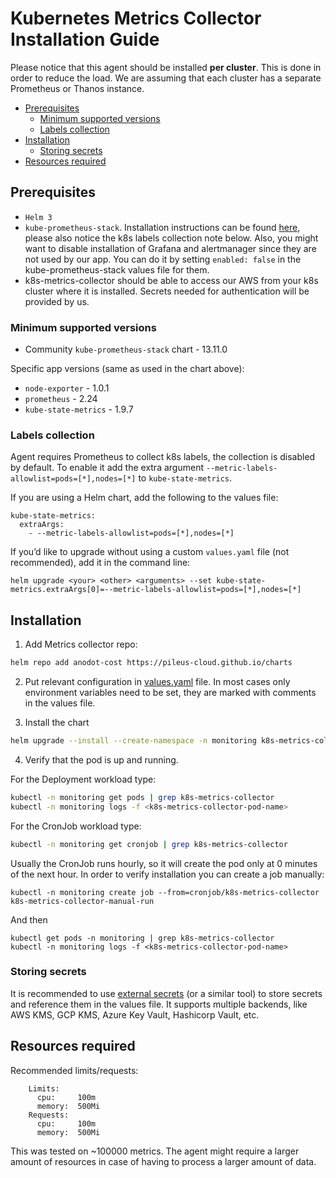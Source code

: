 # Kubernetes Metrics Collector Installation Guide

Please notice that this agent should be installed **per cluster**. This is done in order to reduce the load. We are assuming that each cluster has a separate Prometheus or Thanos instance. 

- [Prerequisites](#prerequisites)
  * [Minimum supported versions](#minimum-supported-versions)
  * [Labels collection](#labels-collection)
- [Installation](#installation)
  * [Storing secrets](#storing-secrets)
- [Resources required](#resources-required)

## Prerequisites

- `Helm 3`
- `kube-prometheus-stack`. Installation instructions can be found [here](https://github.com/prometheus-community/helm-charts/tree/main/charts/kube-prometheus-stack), please also notice the k8s labels collection note below. Also, you might want to disable installation of Grafana and alertmanager since they are not used by our app. You can do it by setting `enabled: false` in the kube-prometheus-stack values file for them.
- k8s-metrics-collector should be able to access our AWS from your k8s cluster where it is installed. Secrets needed for authentication will be provided by us.

### Minimum supported versions

- Community `kube-prometheus-stack` chart - 13.11.0

Specific app versions (same as used in the chart above):

- `node-exporter` - 1.0.1
- `prometheus` - 2.24
- `kube-state-metrics` - 1.9.7

### Labels collection
Agent requires Prometheus to collect k8s labels, the collection is disabled by default. To enable it add the extra argument `--metric-labels-allowlist=pods=[*],nodes=[*]` to `kube-state-metrics`.

If you are using a Helm chart, add the following to the values file:
```
kube-state-metrics:
  extraArgs:
    - --metric-labels-allowlist=pods=[*],nodes=[*]
```

If you’d like to upgrade without using a custom `values.yaml` file (not recommended), add it in the command line:
```
helm upgrade <your> <other> <arguments> --set kube-state-metrics.extraArgs[0]=--metric-labels-allowlist=pods=[*],nodes=[*]
```


## Installation

1. Add Metrics collector repo:

```bash
helm repo add anodot-cost https://pileus-cloud.github.io/charts
```

2. Put relevant configuration in [values.yaml](https://github.com/pileus-cloud/charts/blob/main/helm-chart-sources/k8s-metrics-collector/values.yaml) file. In most cases only environment variables need to be set, they are marked with comments in the values file.

3. Install the chart

```bash
helm upgrade --install --create-namespace -n monitoring k8s-metrics-collector anodot-cost/k8s-metrics-collector -f values.yaml
```

4. Verify that the pod is up and running. 

For the Deployment workload type:
```bash
kubectl -n monitoring get pods | grep k8s-metrics-collector
kubectl -n monitoring logs -f <k8s-metrics-collector-pod-name>
```

For the CronJob workload type:
```bash
kubectl -n monitoring get cronjob | grep k8s-metrics-collector
```
Usually the CronJob runs hourly, so it will create the pod only at 0 minutes of the next hour. In order to verify installation you can create a job manually:
```
kubectl -n monitoring create job --from=cronjob/k8s-metrics-collector k8s-metrics-collector-manual-run
```
And then
```
kubectl get pods -n monitoring | grep k8s-metrics-collector
kubectl -n monitoring logs -f <k8s-metrics-collector-pod-name>
```

### Storing secrets
It is recommended to use [external secrets](https://github.com/external-secrets/external-secrets) (or a similar tool) to store secrets and reference them in the values file. It supports multiple backends, like AWS KMS, GCP KMS, Azure Key Vault, Hashicorp Vault, etc.

## Resources required

Recommended limits/requests:

```
    Limits:
      cpu:     100m
      memory:  500Mi
    Requests:
      cpu:     100m
      memory:  500Mi
```
This was tested on ~100000 metrics. The agent might require a larger amount of resources in case of having to process a larger amount of data.
